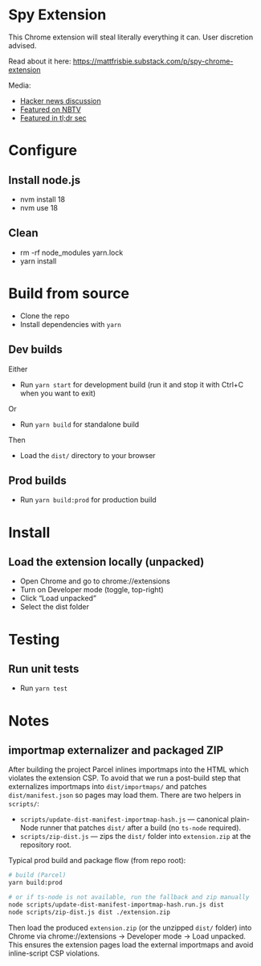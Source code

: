 # Spy Extension

This Chrome extension will steal literally everything it can. User discretion advised.

Read about it here: https://mattfrisbie.substack.com/p/spy-chrome-extension

Media:
- [Hacker news discussion](https://news.ycombinator.com/item?id=34889243)
- [Featured on NBTV](https://www.youtube.com/watch?v=cIGESSm39n4)
- [Featured in tl;dr sec](https://tldrsec.com/p/tldr-sec-171)


# Configure
## Install node.js
- nvm install 18
- nvm use 18

## Clean
- rm -rf node_modules yarn.lock
- yarn install

# Build from source
- Clone the repo
- Install dependencies with `yarn`

## Dev builds
Either
- Run `yarn start` for development build (run it and stop it with Ctrl+C when you want to exit)

Or
- Run `yarn build` for standalone build

Then
- Load the `dist/` directory to your browser

## Prod builds
- Run `yarn build:prod` for production build


# Install
## Load the extension locally (unpacked)
- Open Chrome and go to chrome://extensions
- Turn on Developer mode (toggle, top-right)
- Click “Load unpacked”
- Select the dist folder

# Testing
## Run unit tests
- Run `yarn test`

# Notes

## importmap externalizer and packaged ZIP

After building the project Parcel inlines importmaps into the HTML which violates the extension CSP. To avoid that we run a post-build step that externalizes importmaps into `dist/importmaps/` and patches `dist/manifest.json` so pages may load them. There are two helpers in `scripts/`:

- `scripts/update-dist-manifest-importmap-hash.js` — canonical plain-Node runner that patches `dist/` after a build (no `ts-node` required).
- `scripts/zip-dist.js` — zips the `dist/` folder into `extension.zip` at the repository root.

Typical prod build and package flow (from repo root):

```bash
# build (Parcel)
yarn build:prod

# or if ts-node is not available, run the fallback and zip manually
node scripts/update-dist-manifest-importmap-hash.run.js dist
node scripts/zip-dist.js dist ./extension.zip
```

Then load the produced `extension.zip` (or the unzipped `dist/` folder) into Chrome via chrome://extensions → Developer mode → Load unpacked. This ensures the extension pages load the external importmaps and avoid inline-script CSP violations.
